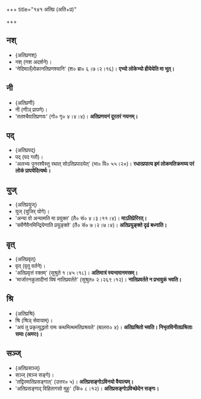 +++
title="१४१ अतिप्र (अति+प्र)"

+++

## नश्
- {अतिप्रणश्}
- नश् (णश अदर्शने)।
- 'नेदिमाल्ँलोकानतिप्रणश्यानि' (श० ब्रा० ६।७।२।१६)। **एभ्यो लोकेभ्यो हीयेयेति मा भूत्।**

## नी
- {अतिप्रणी}
- नी (णीञ् प्रापणे)।
- 'ततश्चैवातिप्रणयः' (गो० गृ० ४।४।४)। **अतिप्रणयनं दूरतरं नयनम्।**

## पद्
- {अतिप्रपद्}
- पद् (पद गतौ)।  
- 'अलभ्यः पुनरश्वैस्तु रथात् सोऽतिप्रपादयेत्' (भा० वि० ५५।२०)।  **रधात्प्रपात्य इमं लोकमतिक्रमय्य परं लोकं प्रापयेदित्यर्थः।**

## युज्
- {अतिप्रयुज्}
- युज् (युजिर् योगे)।
- 'अन्या वो अन्यामति मा प्रयुक्त' (तै० सं० ४।३।११।४)।  **माऽतिप्रेरिरत्।**
- 'सर्वेणैवैनमिन्द्रियेणाति प्रयुङ्क्ते' (तै० सं० ७।२।७।४)।  **अतिप्रयुङ्क्ते दृढं बध्नाति।**

## वृत्
- {अतिप्रवृत्}
- वृत् (वृतु वर्तने)।  
- 'अतिप्रवृत्तं रक्तम्' (सुश्रुते १।४५।१८)। **अतिमात्रं स्यन्दमानमस्रम्।**
- 'मार्जारनकुलादीनां विषं नातिप्रवर्तते' (सुश्रुत० २।२६९।१२)।  **नातिप्रवर्तते न प्रभावुकं भवति।**

## श्रि
- {अतिप्रश्रि}
- श्रि (श्रिञ् सेवायाम्)।  
- 'अयं तु प्रकृत्युद्धतो रामः कथमित्थमतिप्रश्रयते' (बालरा० ४)।  **अतिप्रश्रितो भवति। निभृतविनीतप्रश्रिताः समाः (अमरः)।**

## सञ्ज्
- {अतिप्रसञ्ज्}
- सञ्ज् (षञ्ज सङ्गे)।
- 'तद्विरमातिप्रसङ्गात्' (उत्तर० ५)। **अतिप्रसङ्गोऽविनयो वैयात्यम्।**
- 'अतिप्रसङ्गाद् विहितागसो मुहुः' (कि० ८।१२)। **अतिप्रसङ्गोऽविच्छेदेन सङ्गः।**
